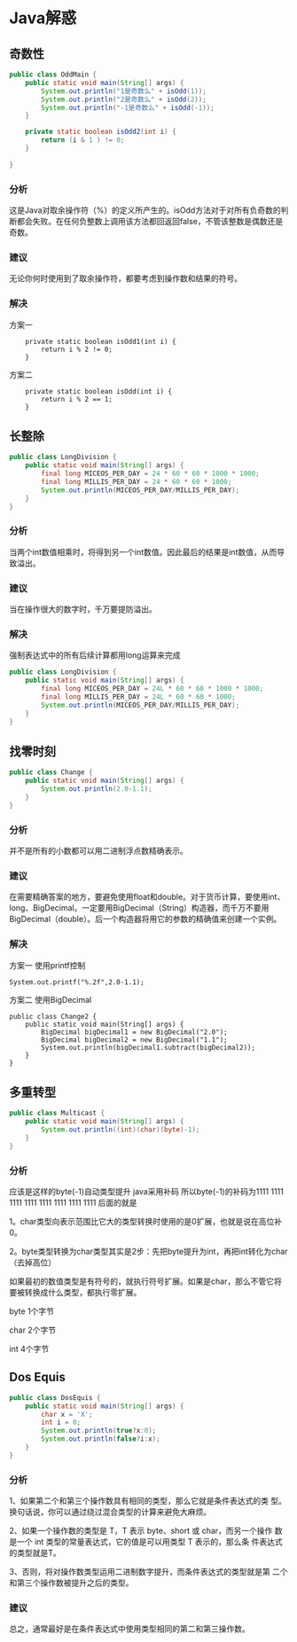 # Java解惑
## 奇数性
```java
public class OddMain {
    public static void main(String[] args) {
        System.out.println("1是奇数么" + isOdd(1));
        System.out.println("2是奇数么" + isOdd(2));
        System.out.println("-1是奇数么" + isOdd(-1));
    }

    private static boolean isOdd2(int i) {
        return (i & 1 ) != 0;
    }
    
}

```

### 分析
这是Java对取余操作符（%）的定义所产生的。isOdd方法对于对所有负奇数的判断都会失败。在任何负整数上调用该方法都回返回false，不管该整数是偶数还是奇数。
### 建议
无论你何时使用到了取余操作符，都要考虑到操作数和结果的符号。
### 解决
方案一

```
    private static boolean isOdd1(int i) {
        return i % 2 != 0;
    }
```
方案二
```
    private static boolean isOdd(int i) {
        return i % 2 == 1;
    }
```
## 长整除
```java
public class LongDivision {
    public static void main(String[] args) {
        final long MICEOS_PER_DAY = 24 * 60 * 60 * 1000 * 1000;
        final long MILLIS_PER_DAY = 24 * 60 * 60 * 1000;
        System.out.println(MICEOS_PER_DAY/MILLIS_PER_DAY);
    }
}
```

### 分析
当两个int数值相乘时，将得到另一个int数值。因此最后的结果是int数值，从而导致溢出。

### 建议
当在操作很大的数字时，千万要提防溢出。

### 解决
强制表达式中的所有后续计算都用long运算来完成
```java
public class LongDivision {
    public static void main(String[] args) {
        final long MICEOS_PER_DAY = 24L * 60 * 60 * 1000 * 1000;
        final long MILLIS_PER_DAY = 24L * 60 * 60 * 1000;
        System.out.println(MICEOS_PER_DAY/MILLIS_PER_DAY);
    }
}

```

## 找零时刻
```java
public class Change {
    public static void main(String[] args) {
        System.out.println(2.0-1.1);
    }
}
```
### 分析
并不是所有的小数都可以用二进制浮点数精确表示。
### 建议
在需要精确答案的地方，要避免使用float和double。对于货币计算，要使用int、long、BigDecimal。一定要用BigDecimal（String）构造器，而千万不要用BigDecimal（double）。后一个构造器将用它的参数的精确值来创建一个实例。
### 解决
方案一  使用printf控制
```
System.out.printf("%.2f",2.0-1.1);
```
方案二  使用BigDecimal
```
public class Change2 {
    public static void main(String[] args) {
        BigDecimal bigDecimal1 = new BigDecimal("2.0");
        BigDecimal bigDecimal2 = new BigDecimal("1.1");
        System.out.println(bigDecimal1.subtract(bigDecimal2));
    }
}
```

## 多重转型
```java
public class Multicast {
    public static void main(String[] args) {
        System.out.println((int)(char)(byte)-1); 
    }
}
```

### 分析
应该是这样的byte(-1)自动类型提升
java采用补码 所以byte(-1)的补码为1111 1111 1111 1111 1111 1111 1111 1111
后面的就是

1。char类型向表示范围比它大的类型转换时使用的是0扩展，也就是说在高位补0。


2。byte类型转换为char类型其实是2步：先把byte提升为int，再把int转化为char（去掉高位）
 
 
 
如果最初的数值类型是有符号的，就执行符号扩展。如果是char，那么不管它将要被转换成什么类型，都执行零扩展。

byte 1个字节


char 2个字节


int   4个字节

## Dos Equis
```java
public class DosEquis {
    public static void main(String[] args) {
        char x = 'X';
        int i = 0;
        System.out.println(true?x:0);
        System.out.println(false?i:x);
    }
}

```

### 分析
1、如果第二个和第三个操作数具有相同的类型，那么它就是条件表达式的类
型。换句话说，你可以通过绕过混合类型的计算来避免大麻烦。


2、如果一个操作数的类型是 T，T 表示 byte、short 或 char，而另一个操作
数是一个 int 类型的常量表达式，它的值是可以用类型 T 表示的，那么条
件表达式的类型就是T。


3、否则，将对操作数类型运用二进制数字提升，而条件表达式的类型就是第
二个和第三个操作数被提升之后的类型。

### 建议 
总之，通常最好是在条件表达式中使用类型相同的第二和第三操作数。
